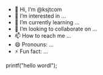- 👋 Hi, I’m @ksjtcom
- 👀 I’m interested in ...
- 🌱 I’m currently learning ...
- 💞️ I’m looking to collaborate on ...
- 📫 How to reach me ...
- 😄 Pronouns: ...
- ⚡ Fun fact: ...

<!---
ksjtcom/ksjtcom is a ✨ special ✨ repository because its `README.md` (this file) appears on your GitHub profile.
You can click the Preview link to take a look at your changes.
--->
printf("hello wordl");
